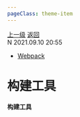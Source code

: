 ```yaml
---
pageClass: theme-item
---
```

<div class="extend-header">
    <div class="info">
        <div class="record">
            <a class="back" href="./">上一级</a>
            <a class="back" href="./">返回</a>
        </div>        
        <div class="mini">
            <span>N 2021.09.10 20:55</span>
        </div>
    </div>
    <div class="content"><div class="custom-block links">
<ul class="desc">
<li><a href="undefined">Webpack</a></li>
</ul>
</div></div>
</div>
<div class="content-header">
<h1>构建工具</h1><strong>构建工具</strong>
</div>
<div class="static-content">


</div>
